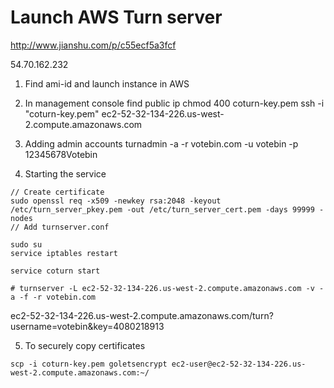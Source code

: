 # Launch AWS Turn server

http://www.jianshu.com/p/c55ecf5a3fcf

54.70.162.232
1. Find ami-id and launch instance in AWS

2. In management console find public ip
chmod 400 coturn-key.pem
ssh -i "coturn-key.pem" ec2-52-32-134-226.us-west-2.compute.amazonaws.com

3. Adding admin accounts
turnadmin -a -r votebin.com -u votebin -p 12345678Votebin

4. Starting the service
```
// Create certificate
sudo openssl req -x509 -newkey rsa:2048 -keyout /etc/turn_server_pkey.pem -out /etc/turn_server_cert.pem -days 99999 -nodes
// Add turnserver.conf

sudo su
service iptables restart

service coturn start

# turnserver -L ec2-52-32-134-226.us-west-2.compute.amazonaws.com -v -a -f -r votebin.com
```

ec2-52-32-134-226.us-west-2.compute.amazonaws.com/turn?username=votebin&key=4080218913


5. To securely copy certificates
```
scp -i coturn-key.pem goletsencrypt ec2-user@ec2-52-32-134-226.us-west-2.compute.amazonaws.com:~/
```